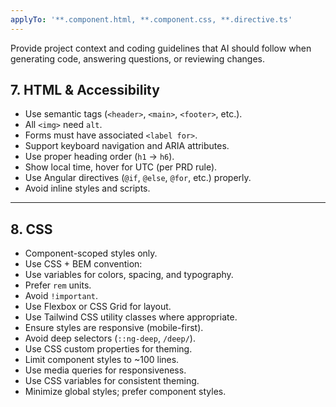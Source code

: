 ```yaml
---
applyTo: '**.component.html, **.component.css, **.directive.ts'
---
```

Provide project context and coding guidelines that AI should follow when generating code, answering questions, or reviewing changes.

## 7. HTML & Accessibility

* Use semantic tags (`<header>`, `<main>`, `<footer>`, etc.).
* All `<img>` need `alt`.
* Forms must have associated `<label for>`.
* Support keyboard navigation and ARIA attributes.
* Use proper heading order (`h1` → `h6`).
* Show local time, hover for UTC (per PRD rule).
* Use Angular directives (`@if`, `@else`, `@for`, etc.) properly.
* Avoid inline styles and scripts.

---

## 8. CSS

* Component-scoped styles only.
* Use CSS + BEM convention:
* Use variables for colors, spacing, and typography.
* Prefer `rem` units.
* Avoid `!important`.
* Use Flexbox or CSS Grid for layout.
* Use Tailwind CSS utility classes where appropriate.
* Ensure styles are responsive (mobile-first).
* Avoid deep selectors (`::ng-deep`, `/deep/`).
* Use CSS custom properties for theming.
* Limit component styles to ~100 lines.
* Use media queries for responsiveness.
* Use CSS variables for consistent theming.
* Minimize global styles; prefer component styles.

